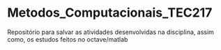 # Metodos_Computacionais_TEC217
 Repositório para salvar as atividades desenvolvidas na disciplina, assim como, os estudos feitos  no octave/matlab
